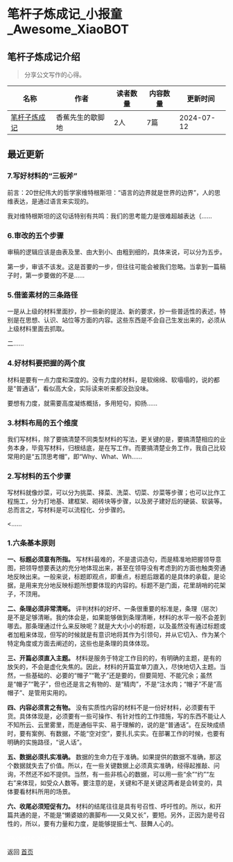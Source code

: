 # 笔杆子炼成记_小报童_Awesome_XiaoBOT

## 笔杆子炼成记介绍
> 分享公文写作的心得。  
  


|名称|作者|读者数量|内容数量|更新时间|
|---|---|---|---|---|
|[笔杆子炼成记](https://xiaobot.net/p/xzjqy?refer=0b133df9-27dc-423b-8101-639049001c13)|香蕉先生的歇脚地|2人|7篇|2024-07-12|

## 最近更新
### 7.写好材料的“三板斧”

前言：20世纪伟大的哲学家维特根斯坦：“语言的边界就是世界的边界”，人的思维表达，是通过语言来实现的。

我对维特根斯坦的这句话特别有共鸣：我们的思考能力是很难超越表达（......

### 6.审改的五个步骤

审稿的逻辑应该是由表及里、由大到小、由粗到细的，具体来说，可以分为五步。

第一步，审该不该发。这是首要的一步，但往往可能会被我们忽略。当拿到一篇稿子时，第一步要做的不是......

### 5.借鉴素材的三条路径

一是从上级的材料里面抄，抄一些新的提法、新的要求，抄一些普适性的表述，特别是在思想、认识、站位等方面的内容。这些东西是不会自己生发出来的，必须从上级材料里面去抓取。

二......

### 4.好材料要把握的两个度

材料是要有一点力度和深度的。没有力度的材料，是软绵绵、软塌塌的，说的都是“普通话”，看似高大全，实际读来听来都没劲没味。

要想有力度，就需要高度凝练概括，多用短句，抑扬......

### 3.材料布局的五个维度

我们写材料，除了要搞清楚不同类型材料的写法，更关键的是，要搞清楚相应的业务本身，毕竟写材料，归根结底，是在写工作。而要搞清楚业务工作，我自己比较常用的是“五顶思考帽”，即“Why、What、Wh......

### 2.写材料的五个步骤

写材料就像炒菜，可以分为挑菜、择菜、洗菜、切菜、炒菜等步骤；也可以比作工程施工，分为打地基、建框架、砌砖块等步骤，以及房子建好后的硬装、软装等。总而言之，写材料是可以流程化、分步骤的。

<......

### 1.六条基本原则

**一、标题必须意有所指。**
写材料最难的，不是遣词造句，而是精准地把握领导意图，把领导想要表达的充分地体现出来，甚至在领导没有考虑到的方面也触类旁通地反映出来。一般来说，标题即观点，即重点，标题后跟着的是具体的承载，是论据，是用来充分地反映标题所想要体现的内容的。标题不是门面，花里胡哨的花架子，不顶用。

**二、条理必须非常清晰。**
评判材料的好坏、一条很重要的标准是，条理（层次）是不是足够清晰。我的体会是，如果能够做到条理清晰，材料的水平一般不会差到哪去。那条理通过什么来反映呢？就是大大小小的标题，以及虽然没有通过标题或者加粗来体现，但写的时候就是有意识地将其作为引领句，并从它切入、作为某个特定角度或方面去阐述的，这些也是条理的具体体现。

**三、开篇必须直入主题。**
材料是服务于特定工作目的的，有明确的主题，是有的放矢的，不会是虚化失焦的。因此，材料的开篇宜单刀直入，尽快地切入主题。当然，一些基础的、必要的“帽子”“靴子”还是要的，但要简短、不能冗余；虽然是“帽子”“靴子”，但也还是言之有物的、是“精肉”，不是“注水肉；“帽子”不是“高帽子”、是管用实用的。

**四、内容必须言之有物。**
没有实质性内容的材料不是一份好材料，必须要有干货。具体体现是，必须要有一些可操作、有针对性的工作措施，写的东西不能让人不知所云、云里雾里，而是通俗平实、易于理解的，说的是“普通话”。在反映成绩时，要有案例、有数据，不能“空对空”，要扎扎实实。在部署工作的时候，也要有明确的实施路径，“说人话”。

**五、数据必须扎实准确。**
数据的生命力在于准确。如果提供的数据不准确，那这个数据就失去了价值。所以，在一些关键数据上必须真实准确，经得起推敲、问询，不然还不如不提供。当然，有一些非核心的数据，可以用一些“余”“约”“左右”来体现，如受众人数等。要注意的是，关键和不是关键这两者是会转变的，具体要看材料所用的场景。

**六、收尾必须短促有力。**
材料的结尾往往是具有号召性、呼吁性的。所以，和开篇共通的是，不能是“懒婆娘的裹脚布——又臭又长”，要短。另外，正因为是号召性的，所以，要有力量和力度，是能够提振士气、鼓舞人心的。


<a href="https://github.com/Reno9527/awesome-xiaobot" style="color: white; text-decoration: none;">awesome-xiaobot</a>

返回 [首页](../README.md)

